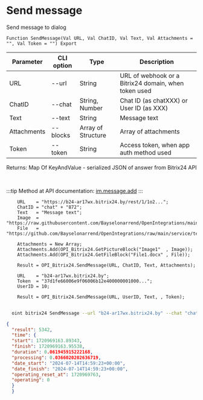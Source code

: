 ﻿---
sidebar_position: 1
---

# Send message
 Send message to dialog



`Function SendMessage(Val URL, Val ChatID, Val Text, Val Attachments = "", Val Token = "") Export`

  | Parameter | CLI option | Type | Description |
  |-|-|-|-|
  | URL | --url | String | URL of webhook or a Bitrix24 domain, when token used |
  | ChatID | --chat | String, Number | Chat ID (as chatXXX) or User ID (as XXX) |
  | Text | --text | String | Message text |
  | Attachments | --blocks | Array of Structure | Array of attachments |
  | Token | --token | String | Access token, when app auth method used |

  
  Returns:  Map Of KeyAndValue - serialized JSON of answer from Bitrix24 API

<br/>

:::tip
Method at API documentation: [im.message.add](https://dev.1c-bitrix.ru/learning/course/?COURSE_ID=93&LESSON_ID=12115)
:::
<br/>


```bsl title="Code example"
    URL    = "https://b24-ar17wx.bitrix24.by/rest/1/1o2...";
    ChatID = "chat" + "872";
    Text   = "Message text";
    Image  = "https://raw.githubusercontent.com/Bayselonarrend/OpenIntegrations/main/service/test_data/picture.jpg";
    File   = "https://github.com/Bayselonarrend/OpenIntegrations/raw/main/service/test_data/document.docx";

    Attachments = New Array;
    Attachments.Add(OPI_Bitrix24.GetPictureBlock("Image1"  , Image));
    Attachments.Add(OPI_Bitrix24.GetFileBlock("File1.docx" , File));

    Result = OPI_Bitrix24.SendMessage(URL, ChatID, Text, Attachments);

    URL    = "b24-ar17wx.bitrix24.by";
    Token  = "37d1fe66006e9f06006b12e400000001000...";
    UserID = 10;

    Result = OPI_Bitrix24.SendMessage(URL, UserID, Text, , Token);
```



```sh title="CLI command example"
    
  oint bitrix24 SendMessage --url "b24-ar17wx.bitrix24.by" --chat "chat + 450" --text "Message text" --blocks %blocks% --token "fe3fa966006e9f06006b12e400000001000..."

```

```json title="Result"
{
  "result": 5342,
  "time": {
  "start": 1720969163.89343,
  "finish": 1720969163.95538,
  "duration": 0.061945915222168,
  "processing": 0.0366020202636719,
  "date_start": "2024-07-14T14:59:23+00:00",
  "date_finish": "2024-07-14T14:59:23+00:00",
  "operating_reset_at": 1720969763,
  "operating": 0
  }
  }
```

